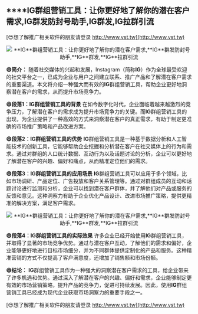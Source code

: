 ## ****IG**群组营销工具：让你更好地了解你的潜在客户需求,**IG**群发防封号助手,**IG**群发,**IG**拉群引流**

[😍想了解推广相关软件的朋友请登录 http://www.vst.tw](http://www.vst.tw)

 <center><img src="https://vst.tw/MP4/tuiguang/png/0.png" alt="**IG**群组营销工具：让你更好地了解你的潜在客户需求,**IG**群发防封号助手,**IG**群发,**IG**拉群引流"></center>

**😄简介：**
随着社交媒体的兴起和发展，Instagram（简称**IG**）作为全球最受欢迎的社交平台之一，已成为企业与用户之间建立联系、推广产品和了解潜在客户需求的重要渠道。本文将介绍一种强大而有效的**IG**群组营销工具，帮助企业更好地洞察潜在客户的需求，从而提升市场竞争力。

**😄段落1：**IG**群组营销工具的背景**
在如今数字化时代，企业面临着越来越激烈的竞争压力，了解潜在客户的需求成为提升市场竞争力的关键。而**IG**群组营销工具的出现，为企业提供了一种高效的方式来洞察潜在客户的真正需求，有助于制定更准确的市场推广策略和产品改进方案。

**😄段落2：**IG**群组营销工具的优势**
**IG**群组营销工具是一种基于数据分析和人工智能技术的创新工具，它能够帮助企业挖掘和分析潜在客户在社交媒体上的行为和需求。通过对群组的人口统计数据、互动行为以及话题讨论的分析，企业可以更好地了解潜在客户的兴趣、偏好和痛点，从而精准定位他们的需求。

**😄段落3：**IG**群组营销工具的应用场景**
**IG**群组营销工具可以应用于多个领域，比如市场调研、产品定位、广告投放和客户关系管理等。通过对群组成员的互动和话题讨论进行监测和分析，企业可以找到潜在客户群体，并了解他们对产品或服务的反馈和意见。这种洞察力有助于企业优化产品设计、改进市场推广策略，提供更精准的解决方案，满足客户需求。

 <center><img src="https://vst.tw/MP4/tuiguang/png/7.png" alt="**IG**群组营销工具：让你更好地了解你的潜在客户需求,**IG**群发防封号助手,**IG**群发,**IG**拉群引流"></center>

**😄段落4：**IG**群组营销工具的实际效果**
许多企业已经开始使用**IG**群组营销工具，并取得了显著的市场竞争优势。通过与潜在客户互动，了解他们的需求和偏好，企业能够更好地进行目标市场细分，并为不同群体提供定制化的产品和服务。这种精准营销的方式不仅提高了客户满意度，还增加了销售额和市场份额。

**😄结论：**
**IG**群组营销工具作为一种强大的洞察潜在客户需求的工具，给企业带来了许多机遇和优势。通过深入了解潜在客户的兴趣、偏好和需求，企业能够制定更有效的市场营销策略，提升产品的竞争力，促进可持续发展。因此，使用**IG**群组营销工具已经成为现代企业获取市场洞察力的重要手段之一。

[😍想了解推广相关软件的朋友请登录 http://www.vst.tw](http://www.vst.tw)



